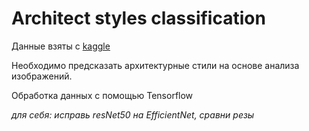 # Architect styles classification

Данные взяты с [kaggle](https://www.kaggle.com/c/introml2020-4/overview/description)

Необходимо предсказать архитектурные стили на основе анализа изображений.

Обработка данных с помощью Tensorflow
 
 *для себя: исправь resNet50 на EfficientNet, сравни резы* 
